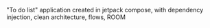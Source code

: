 "To do list" application created in jetpack compose, with dependency injection, clean architecture, flows, ROOM

